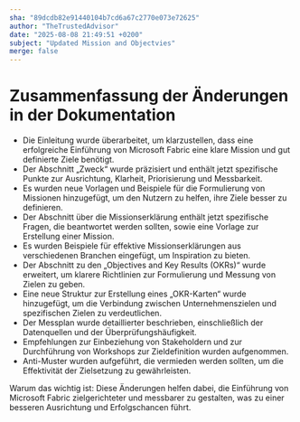 ```yaml
---
sha: "89dcdb82e91440104b7cd6a67c2770e073e72625"
author: "TheTrustedAdvisor"
date: "2025-08-08 21:49:51 +0200"
subject: "Updated Mission and Objectvies"
merge: false
---
```


# Zusammenfassung der Änderungen in der Dokumentation

- Die Einleitung wurde überarbeitet, um klarzustellen, dass eine erfolgreiche Einführung von Microsoft Fabric eine klare Mission und gut definierte Ziele benötigt.
- Der Abschnitt „Zweck“ wurde präzisiert und enthält jetzt spezifische Punkte zur Ausrichtung, Klarheit, Priorisierung und Messbarkeit.
- Es wurden neue Vorlagen und Beispiele für die Formulierung von Missionen hinzugefügt, um den Nutzern zu helfen, ihre Ziele besser zu definieren.
- Der Abschnitt über die Missionserklärung enthält jetzt spezifische Fragen, die beantwortet werden sollten, sowie eine Vorlage zur Erstellung einer Mission.
- Es wurden Beispiele für effektive Missionserklärungen aus verschiedenen Branchen eingefügt, um Inspiration zu bieten.
- Der Abschnitt zu den „Objectives and Key Results (OKRs)“ wurde erweitert, um klarere Richtlinien zur Formulierung und Messung von Zielen zu geben.
- Eine neue Struktur zur Erstellung eines „OKR-Karten“ wurde hinzugefügt, um die Verbindung zwischen Unternehmenszielen und spezifischen Zielen zu verdeutlichen.
- Der Messplan wurde detaillierter beschrieben, einschließlich der Datenquellen und der Überprüfungshäufigkeit.
- Empfehlungen zur Einbeziehung von Stakeholdern und zur Durchführung von Workshops zur Zieldefinition wurden aufgenommen.
- Anti-Muster wurden aufgeführt, die vermieden werden sollten, um die Effektivität der Zielsetzung zu gewährleisten.

Warum das wichtig ist: Diese Änderungen helfen dabei, die Einführung von Microsoft Fabric zielgerichteter und messbarer zu gestalten, was zu einer besseren Ausrichtung und Erfolgschancen führt.

